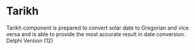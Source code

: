 # Tarikh
 Tarikh component is prepared to convert solar date to Gregorian and vice versa and is able to provide the most accurate result in date conversion.
 Delphi Version (12)
